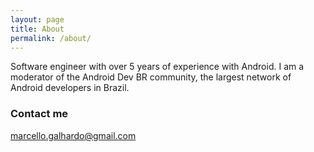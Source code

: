 ```yaml
---
layout: page
title: About
permalink: /about/
---
```


Software engineer with over 5 years of experience with Android. I am a moderator of the Android Dev BR community, the largest network of Android developers in Brazil. 

### Contact me

[marcello.galhardo@gmail.com](mailto:marcello.galhardo@gmail.com)
